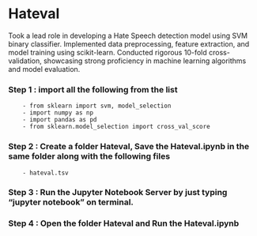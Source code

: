 # Hateval

Took a lead role in developing a Hate Speech detection model using SVM binary classifier. Implemented data preprocessing, feature extraction, and model training using scikit-learn. Conducted rigorous 10-fold cross-validation, showcasing strong proficiency in machine learning algorithms and model evaluation.

### Step 1 : import all the following from the list

		- from sklearn import svm, model_selection
		- import numpy as np
		- import pandas as pd
		- from sklearn.model_selection import cross_val_score

### Step 2 : Create a folder Hateval, Save the Hateval.ipynb in the same folder along with the following files 

		- hateval.tsv

### Step 3 : Run the Jupyter Notebook Server by just typing “jupyter notebook” on terminal.


### Step 4 : Open the folder Hateval and Run the Hateval.ipynb 
